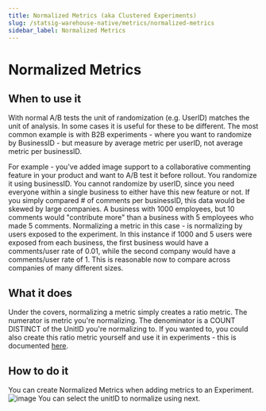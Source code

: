 ```yaml
---
title: Normalized Metrics (aka Clustered Experiments)
slug: /statsig-warehouse-native/metrics/normalized-metrics
sidebar_label: Normalized Metrics
---
```


# Normalized Metrics

## When to use it
With normal A/B tests the unit of randomization (e.g. UserID) matches the unit of analysis. In some cases it is useful for these to be different. The most common example is with B2B experiments - where you want to randomize by BusinessID - but measure by average metric per userID, not average metric per businessID.

For example - you've added image support to a collaborative commenting feature in your product and want to A/B test it before rollout. You randomize it using businessID. You cannot randomize by userID, since you need everyone within a single business to either have this new feature or not. If you simply compared # of comments per businessID, this data would be skewed by large companies. A business with 1000 employees, but 10 comments would "contribute more" than a business with 5 employees who made 5 comments. Normalizing a metric in this case - is normalizing by users exposed to the experiment. In this instance if 1000 and 5 users were exposed from each business, the first business would have a comments/user rate of 0.01, while the second company would have a comments/user rate of 1. This is reasonable now to compare across companies of many different sizes. 

 ## What it does
Under the covers, normalizing a metric simply creates a ratio metric. The numerator is metric you're normalizing. The denominator is a COUNT DISTINCT of the UnitID you're normalizing to.
If you wanted to, you could also create this ratio metric yourself and use it in experiments - this is documented [here](https://docs.statsig.com/metrics/different-id). 

## How to do it
You can create Normalized Metrics when adding metrics to an Experiment. ![image](https://github.com/user-attachments/assets/a440ccfa-0271-4fbd-ba9d-7bb858f3e180)
You can select the unitID to normalize using next. 
 <!-- ![Uploading image.png…]() -->
